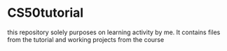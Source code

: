 # CS50tutorial

this repository solely purposes on learning activity by me.
It contains files from the tutorial and working projects from the course
